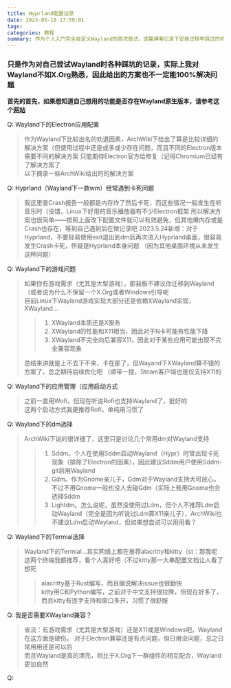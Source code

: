 ```yaml
---
title: Hyprland配置记录
date: 2023-05-18 17:59:01
tags:
categories: 教程
summary: 作为个人入门完全自定义Wayland的首次尝试，这篇博客记录下安装过程中踩过的坑
---
```


### 只是作为对自己尝试Wayland时各种踩坑的记录，实际上我对Wayland不如X.Org熟悉，因此给出的方案也不一定能100%解决问题

**首先的首先，如果想知道自己想用的功能是否存在Wayland原生版本，请参考这个[网站](https://arewewaylandyet.com/)**

Q: Wayland下的Electron应用配置  
>作为Wayland下比较出名的劝退因素，ArchWiki下给出了算是比较详细的解决方案（但使用过程中还是或多或少存在问题，而且不同的Electron版本需要不同的解决方案
只能期待Electron官方给修复（记得Chromium已经有了解决方案了  
以下摘录一些ArchWiki给出的的解决方案
>>

Q: Hyprland（Wayland下一款wm）经常遇到卡死问题
>我这里查Crash报告一般都是内存炸了然后卡死，而这些情况一般发生在听音乐时（没错，Linux下好用的音乐播放器有不少Electron框架
所以解决方案也很简单——按照上面改下配置文件就可以有效避免，但其他爆内存或是Crash也存在，等到自己遇到后在做记录吧
2023.5.24新增：对于Hyprland，不要轻易使用exit退出到dm后再次进入Hyprland桌面，很容易发生Crash卡死，怀疑是Hyprland本身问题
（因为其他桌面环境从未发生这种问题）

Q: Wayland下的游戏问题
>如果你有游戏需求（尤其是大型游戏），那我极不建议你迁移到Wayland（或者说为什么不保留一个X.Org或者Windows引导呢  
目前Linux下Wayland游戏实现大部分还是依赖XWayland实现，XWayland...
>
>>1. XWayland本质还是X服务  
>>2. XWayland的性能和X11相当，因此对于N卡可能有性能下降
>>3. XWayland不完全向后兼容X11，因此对于某些应用可能出现不完全兼容现象
>
>总结来讲就是上不去下不来，卡在那了，但Wayand下XWayland算不错的方案了，总之期待后续优化吧
（顺带一提，Steam客户端也是仅支持X11的

Q: Wayland下的应用管理（应用启动方式
>之前一直用Wofi，但现在听说Rofi也支持Wayland了，挺好的  
这两个启动方式我更推荐Rofi，单纯用习惯了

Q: Wayland下的dm选择
>ArchWiki下说的很详细了，这里只是讨论几个常用dm对Wayland支持
>
>>1. Sddm。个人在使用Sddm启动Wayland（Hypr）时曾出现卡死现象（排除了Electron的因素），因此建议Sddm用户使用Sddm-git启用Wayland
>>2. Gdm。作为Gnome亲儿子，Gdm对于Wayland支持大可放心，不过不用Gnome一般也没人去碰Gdm（实际上我用Gnome也会选择Sddm
>>3. Lightdm。怎么说呢，虽然没使用过Ldm，但个人不推荐Ldm启动Wayland（完全是因为听说过Ldm算X11亲儿子），ArchWiki也不建议Ldm启动Wayland，但如果想尝试可以用用看？

Q: Wayland下的Termial选择
>Wayland下的Termial...其实网络上都在推荐alacritty和kitty（st：那我呢
这两个终端我都推荐，看个人喜好吧（不过kitty那一大串配置文档让人看了想死
>
>>alacritty基于Rust编写，而且据说解决issue也很勤快  
>>kitty用C和Python编写，之前对于中文支持很拉胯，但现在好多了，而且kitty有连字支持和窗口多开，习惯了很舒服

Q: 我是否需要XWayland兼容？
>省流：有游戏需求（尤其是大型游戏）还是X11或是Windows吧，Wayland在这方面是硬伤。
对于Electron兼容还是有点问题，但日用没问题，总之日常用用还是可以的  
而且Wayland是真的漂亮，相比于X.Org下一群组件的相互配合，Wayland更加自然

Q:
